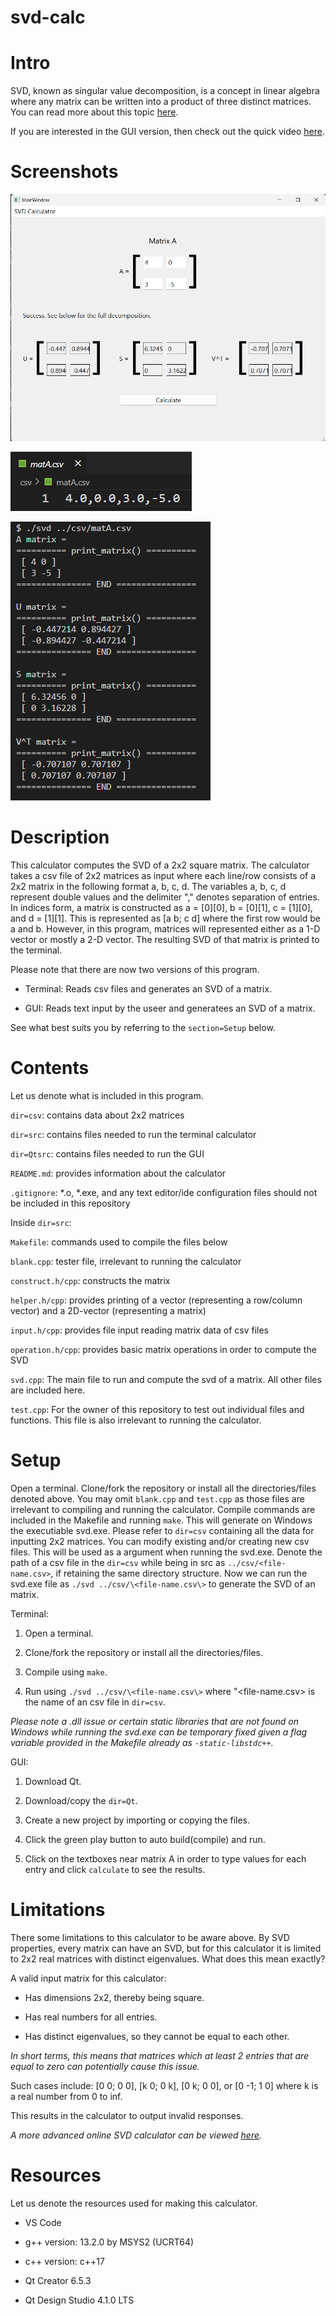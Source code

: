 # svd-calc

# Intro
SVD, known as singular value decomposition, is a concept in linear algebra where any matrix can be written into a product of three distinct matrices. You can read more about this topic [here](https://en.wikipedia.org/wiki/Singular_value_decomposition).

If you are interested in the GUI version, then check out the quick video [here](https://www.youtube.com/watch?v=O4KkF-eCpCI).

# Screenshots
![gui-pic](screenshots/svd-gui.png)

![matA_csv](screenshots/matAcsv.png)

![matA_output](screenshots/ter_output.png)

# Description
This calculator computes the SVD of a 2x2 square matrix. The calculator takes a csv file of 2x2 matrices as input where each line/row consists of a 2x2 matrix in the following format a, b, c, d. The variables a, b, c, d represent double values and the delimiter "," denotes separation of entries. In indices form, a matrix is constructed as a = [0][0], b = [0][1], c = [1][0], and d = [1][1]. This is represented as [a b; c d] where the first row would be a and b. However, in this program, matrices will represented either as a 1-D vector or mostly a 2-D vector. The resulting SVD of that matrix is printed to the terminal.

Please note that there are now two versions of this program.

- Terminal: Reads csv files and generates an SVD of a matrix.

- GUI: Reads text input by the useer and generatees an SVD of a matrix.

See what best suits you by referring to the  ```section=Setup``` below.

# Contents
Let us denote what is included in this program.

```dir=csv```: contains data about 2x2 matrices

```dir=src```: contains files needed to run the terminal calculator

```dir=Qtsrc```: contains files needed to run the GUI

```README.md```: provides information about the calculator

```.gitignore```: *.o, *.exe, and any text editor/ide configuration files should not be included in this repository

Inside ```dir=src```:

```Makefile```: commands used to compile the files below

```blank.cpp```: tester file, irrelevant to running the calculator

```construct.h/cpp```: constructs the matrix

```helper.h/cpp```: provides printing of a vector (representing a row/column vector) and a 2D-vector (representing a matrix)

```input.h/cpp```: provides file input reading matrix data of csv files

```operation.h/cpp```: provides basic matrix operations in order to compute the SVD

```svd.cpp```: The main file to run and compute the svd of a matrix. All other files are included here.

```test.cpp```: For the owner of this repository to test out individual files and functions. This file is also irrelevant to running the calculator.

# Setup
Open a terminal. Clone/fork the repository or install all the directories/files denoted above. You may omit ```blank.cpp``` and ```test.cpp``` as those files are irrelevant to compiling and running the calculator. Compile commands are included in the Makefile and running ```make```. This will generate on Windows the executiable svd.exe. Please refer to ```dir=csv``` containing all the data for inputting 2x2 matrices. You can modify existing and/or creating new csv files. This will be used as a argument when running the svd.exe. Denote the path of a csv file in the ```dir=csv``` while being in src as ```../csv/<file-name.csv>```, if retaining the same directory structure. Now we can run the svd.exe file as ```./svd ../csv/\<file-name.csv\>``` to generate the SVD of an matrix.

Terminal:

1.  Open a terminal.

2.  Clone/fork the repository or install all the directories/files.

3.  Compile using ```make```.

4.  Run using ```./svd ../csv/\<file-name.csv\>``` where "\<file-name.csv> is the name of an csv file in ```dir=csv```.

*Please note a .dll issue or certain static libraries that are not found on Windows while running the svd.exe can be temporary fixed given a flag variable provided in the Makefile already as ```-static-libstdc++```.*

GUI:

1.  Download Qt.

2.  Download/copy the ```dir=Qt```.

3.  Create a new project by importing or copying the files.

4.  Click the green play button to auto build(compile) and run.

5.  Click on the textboxes near matrix A in order to type values for each entry and click ```calculate``` to see the results.

# Limitations

There some limitations to this calculator to be aware above. By SVD properties, every matrix can have an SVD, but for this calculator it is limited to 2x2 real matrices with distinct eigenvalues. What does this mean exactly?

A valid input matrix for this calculator:

- Has dimensions 2x2, thereby being square.

- Has real numbers for all entries.

- Has distinct eigenvalues, so they cannot be equal to each other.

*In short terms, this means that matrices which at least 2 entries that are equal to zero can potentially cause this issue.*

Such cases include: [0 0; 0 0], [k 0; 0 k], [0 k; 0 0], or [0 -1; 1 0] where k is a real number from 0 to inf.

This results in the calculator to output invalid responses.

*A more advanced online SVD calculator can be viewed [here](https://www.wolframalpha.com/input/?i=Singular+value+decomposition&a=).*

# Resources

Let us denote the resources used for making this calculator.

- VS Code

- g++ version: 13.2.0 by MSYS2 (UCRT64)

- c++ version: c++17

- Qt Creator 6.5.3

- Qt Design Studio 4.1.0 LTS
